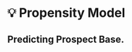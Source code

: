 # 💡 Propensity Model
Predicting Prospect Base.
---------------------
<p align="center">
  <kbd>
  <img width="300" height="300" src="https://github.com/rjrockzz/propensity-model/blob/master/static/assets/img/pipeline.png>
  </kbd>  
</p><br><br>
